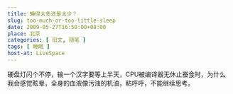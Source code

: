 ```yaml
---
title: 睡得太多还是太少？
slug: too-much-or-too-little-sleep
date: 2009-05-27T16:50:00+08:00
place: 北京
categories: [ 旧文, 随笔 ]
tags: [ 睡眠 ]
host-at: LiveSpace
---
```

硬盘灯闪个不停，输一个汉字要等上半天，CPU被编译器无休止蚕食时，为什么我会感觉眩晕，全身的血液像污浊的机油，粘呼呼，不能继续思考。

